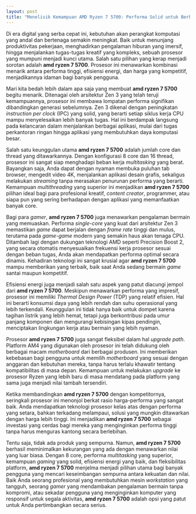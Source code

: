 ```yaml
---
layout: post
title: "Menelisik Kemampuan AMD Ryzen 7 5700: Performa Solid untuk Berbagai Kebutuhan"
---
```


Di era digital yang serba cepat ini, kebutuhan akan perangkat komputasi yang andal dan bertenaga semakin meningkat. Baik untuk menunjang produktivitas pekerjaan, menghadirkan pengalaman hiburan yang imersif, hingga menjalankan tugas-tugas kreatif yang kompleks, sebuah prosesor yang mumpuni menjadi kunci utama. Salah satu pilihan yang kerap menjadi sorotan adalah **amd ryzen 7 5700**. Prosesor ini menawarkan kombinasi menarik antara performa tinggi, efisiensi energi, dan harga yang kompetitif, menjadikannya idaman bagi banyak pengguna.

Mari kita bedah lebih dalam apa saja yang membuat **amd ryzen 7 5700** begitu menarik. Ditenagai oleh arsitektur Zen 3 yang telah teruji kemampuannya, prosesor ini membawa lompatan performa signifikan dibandingkan generasi sebelumnya. Zen 3 dikenal dengan peningkatan *instruction per clock* (IPC) yang solid, yang berarti setiap siklus kerja CPU mampu menyelesaikan lebih banyak tugas. Hal ini berdampak langsung pada kelancaran dalam menjalankan berbagai aplikasi, mulai dari tugas perkantoran ringan hingga aplikasi yang membutuhkan daya komputasi besar.

Salah satu keunggulan utama **amd ryzen 7 5700** adalah jumlah core dan thread yang ditawarkannya. Dengan konfigurasi 8 core dan 16 thread, prosesor ini sangat siap menghadapi beban kerja *multitasking* yang berat. Bayangkan saja, Anda dapat dengan nyaman membuka puluhan tab browser, mengedit video 4K, menjalankan aplikasi desain grafis, sekaligus melakukan *streaming* tanpa merasakan penurunan performa yang berarti. Kemampuan *multithreading* yang superior ini menjadikan **amd ryzen 7 5700** pilihan ideal bagi para profesional kreatif, *content creator*, programmer, atau siapa pun yang sering berhadapan dengan aplikasi yang memanfaatkan banyak core.

Bagi para *gamer*, **amd ryzen 7 5700** juga menawarkan pengalaman bermain yang memuaskan. Performa *single-core* yang kuat dari arsitektur Zen 3 memastikan *game* dapat berjalan dengan *frame rate* tinggi dan mulus, terutama pada *game-game* modern yang semakin haus akan tenaga CPU. Ditambah lagi dengan dukungan teknologi AMD seperti Precision Boost 2, yang secara otomatis menyesuaikan frekuensi kerja prosesor sesuai dengan beban tugas, Anda akan mendapatkan performa optimal secara dinamis. Kehadiran teknologi ini sangat krusial agar **amd ryzen 7 5700** mampu memberikan yang terbaik, baik saat Anda sedang bermain *game* santai maupun kompetitif.

Efisiensi energi juga menjadi salah satu aspek yang patut diacungi jempol dari **amd ryzen 7 5700**. Meskipun menawarkan performa yang impresif, prosesor ini memiliki *Thermal Design Power* (TDP) yang relatif efisien. Hal ini berarti konsumsi daya yang lebih rendah dan suhu operasional yang lebih terkendali. Keunggulan ini tidak hanya baik untuk dompet karena tagihan listrik yang lebih hemat, tetapi juga berkontribusi pada umur panjang komponen dan mengurangi kebisingan kipas pendingin, menciptakan lingkungan kerja atau bermain yang lebih nyaman.

Prosesor **amd ryzen 7 5700** juga sangat fleksibel dalam hal *upgrade path*. Platform AM4 yang digunakan oleh prosesor ini telah didukung oleh berbagai macam *motherboard* dari berbagai produsen. Ini memberikan kebebasan bagi pengguna untuk memilih *motherboard* yang sesuai dengan anggaran dan kebutuhan mereka, tanpa harus terlalu khawatir tentang kompatibilitas di masa depan. Kemampuan untuk melakukan *upgrade* ke prosesor Ryzen yang lebih baru di masa mendatang pada platform yang sama juga menjadi nilai tambah tersendiri.

Ketika membandingkan **amd ryzen 7 5700** dengan kompetitornya, seringkali prosesor ini menonjol berkat rasio harga-performa yang sangat baik. Anda mendapatkan teknologi prosesor kelas atas dengan performa yang setara, bahkan terkadang melampaui, solusi yang mungkin ditawarkan dengan harga lebih tinggi. Ini menjadikan **amd ryzen 7 5700** sebagai investasi yang cerdas bagi mereka yang menginginkan performa tinggi tanpa harus menguras kantong secara berlebihan.

Tentu saja, tidak ada produk yang sempurna. Namun, **amd ryzen 7 5700** berhasil meminimalkan kekurangan yang ada dengan menawarkan nilai yang luar biasa. Dengan 8 core, performa *multitasking* yang superior, kemampuan *gaming* yang solid, efisiensi energi yang baik, dan fleksibilitas platform, **amd ryzen 7 5700** menjelma menjadi pilihan utama bagi banyak pengguna yang mencari keseimbangan sempurna antara kekuatan dan nilai. Baik Anda seorang profesional yang membutuhkan mesin *workstation* yang tangguh, seorang *gamer* yang mendambakan pengalaman bermain tanpa kompromi, atau sekadar pengguna yang menginginkan komputer yang responsif untuk segala aktivitas, **amd ryzen 7 5700** adalah opsi yang patut untuk Anda pertimbangkan secara serius.
